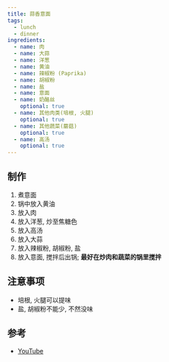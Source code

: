 ```yaml
---
title: 蒜香意面
tags:
  - lunch
  - dinner
ingredients:
  - name: 肉
  - name: 大蒜
  - name: 洋葱
  - name: 黄油
  - name: 辣椒粉 (Paprika)
  - name: 胡椒粉
  - name: 盐
  - name: 意面
  - name: 奶酪丝
    optional: true
  - name: 其他肉类(培根, 火腿)
    optional: true
  - name: 其他蔬菜(蘑菇)
    optional: true
  - name: 高汤
    optional: true
---
```


## 制作

1. 煮意面
2. 锅中放入黄油
3. 放入肉
4. 放入洋葱, 炒至焦糖色
5. 放入高汤
6. 放入大蒜
7. 放入辣椒粉, 胡椒粉, 盐
8. 放入意面, 搅拌后出锅; **最好在炒肉和蔬菜的锅里搅拌**

## 注意事项

- 培根, 火腿可以提味
- 盐, 胡椒粉不能少, 不然没味

## 参考

- [YouTube](https://www.youtube.com/watch?v=Vvxbf_cYCGE)
